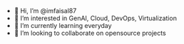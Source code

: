 - 👋 Hi, I’m @imfaisal87
- 👀 I’m interested in GenAI, Cloud, DevOps, Virtualization
- 🌱 I’m currently learning everyday
- 💞️ I’m looking to collaborate on opensource projects


<!---
imfaisal87/imfaisal87 is a ✨ special ✨ repository because its `README.md` (this file) appears on your GitHub profile.
You can click the Preview link to take a look at your changes.
--->
